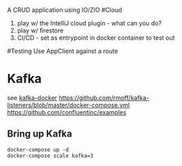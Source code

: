 A CRUD application using IO/ZIO
#Cloud
 1) play w/ the IntelliJ cloud plugin - what can you do?
 2) play w/ firestore
 3) CI/CD - set as entrypoint in docker container to test out 

#Testing 
Use AppClient against a route

# Kafka

see [kafka-docker](https://github.com/wurstmeister/kafka-docker)
https://github.com/rmoff/kafka-listeners/blob/master/docker-compose.yml
https://github.com/confluentinc/examples 

## Bring up Kafka

```
docker-compose up -d
docker-compose scale kafka=3
```


